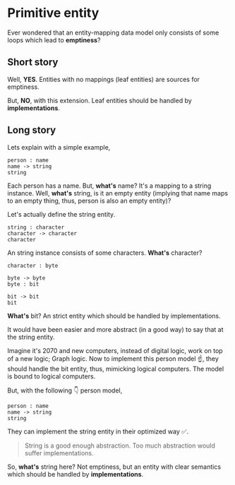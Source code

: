 # Primitive entity

Ever wondered that an entity-mapping data model only consists of some loops which lead to **emptiness**?

## Short story

Well, **YES**. Entities with no mappings (leaf entities) are sources for emptiness.

But, **NO**, with this extension. Leaf entities should be handled by **implementations**.

## Long story

Lets explain with a simple example,

```entity-mapping
person : name
name -> string
string
```

Each person has a name. But, **what's** name? It's a mapping to a string instance. Well, **what's** string, is it an empty entity (implying that name maps to an empty thing, thus, person is also an empty entity)? 

Let's actually define the string entity.

```entity-mapping
string : character
character -> character
character
```

An string instance consists of some characters. **What's** character?

```entity-mapping
character : byte

byte -> byte
byte : bit

bit -> bit
bit
```

**What's** bit? An strict entity which should be handled by implementations.

It would have been easier and more abstract (in a good way) to say that at the string entity.

Imagine it's 2070 and new computers, instead of digital logic, work on top of a new logic; Graph logic. Now to implement this person model ☝️, they should handle the bit entity, thus, mimicking logical computers. The model is bound to logical computers.

But, with the following 👇 person model,

```entity-mapping
person : name
name -> string
string
```

They can implement the string entity in their optimized way ✅.

> String is a good enough abstraction. Too much abstraction would suffer implementations.

So, **what's** string here? Not emptiness, but an entity with clear semantics which should be handled by **implementations**.